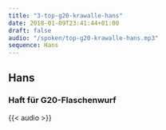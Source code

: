 ```yaml
---
title: "3-top-g20-krawalle-hans"
date: 2018-01-09T23:41:44+01:00
draft: false
audio: "/spoken/top-g20-krawalle-hans.mp3"
sequence: Hans
---
```


## Hans
### Haft für G20-Flaschenwurf



{{< audio >}}




